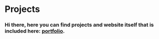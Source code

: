 # Projects

### Hi there, here you can find projects and website itself that is included here: [portfolio].


[portfolio]: https://www.staniulis.eu
